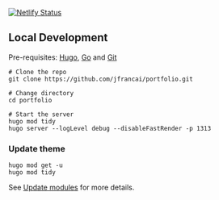[![Netlify Status](https://api.netlify.com/api/v1/badges/a3e898e1-f358-4ccc-8436-41da8cde35ca/deploy-status)](https://app.netlify.com/sites/jfrancai/deploys)

## Local Development

Pre-requisites: [Hugo](https://gohugo.io/getting-started/installing/), [Go](https://golang.org/doc/install) and [Git](https://git-scm.com)

```shell
# Clone the repo
git clone https://github.com/jfrancai/portfolio.git

# Change directory
cd portfolio

# Start the server
hugo mod tidy
hugo server --logLevel debug --disableFastRender -p 1313
```

### Update theme

```shell
hugo mod get -u
hugo mod tidy
```

See [Update modules](https://gohugo.io/hugo-modules/use-modules/#update-modules) for more details.
